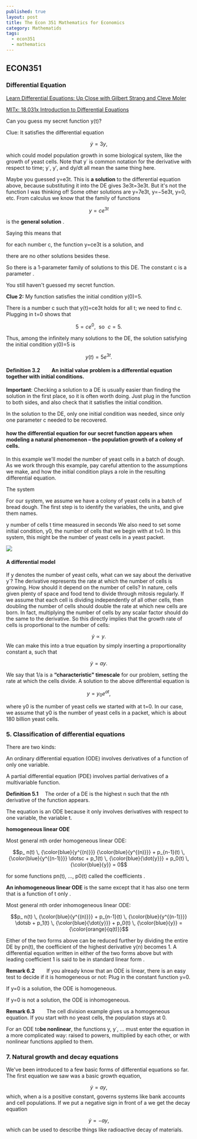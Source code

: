 ```yaml
---
published: true
layout: post
title: The Econ 351 Mathematics for Economics
category: Mathematids
tags:
  - econ351
  - mathematics
---
```

## ECON351

### Differential Equation

[Learn Differential Equations: Up Close with Gilbert Strang and Cleve Moler](https://ocw.mit.edu/resources/res-18-009-learn-differential-equations-up-close-with-gilbert-strang-and-cleve-moler-fall-2015/)


[MITx: 18.031x Introduction to Differential Equations](https://courses.edx.org/courses/course-v1:MITx+18.031x+1T2017/courseware/unit1/01_odeintro/?child=first)


Can you guess my secret function y(t)?

Clue: It satisfies the differential equation

$$\dot{y} = 3y,$$


which could model population growth in some biological system, like the growth of yeast cells. Note that y˙ is common notation for the derivative with respect to time; y˙, y′, and dy/dt all mean the same thing here.

Maybe you guessed y=e3t. This is **a solution** to the differential equation above, because substituting it into the DE gives 3e3t=3e3t. But it's not the function I was thinking of! Some other solutions are y=7e3t, y=−5e3t, y=0, etc. From calculus we know that the family of functions

 $$\displaystyle  y=ce^{3t}$$
 
is the **general solution** .

Saying this means that

for each number c, the function y=ce3t is a solution, and

there are no other solutions besides these.

So there is a 1-parameter family of solutions to this DE. The constant c is a parameter .

You still haven't guessed my secret function.

**Clue 2:** My function satisfies the initial condition y(0)=5.

There is a number c such that y(t)=ce3t holds for all t; we need to find c. Plugging in t=0 shows that


$$5 = c e^0, \, \,  \text { so }\, \,  c=5.$$

Thus, among the infinitely many solutions to the DE, the solution satisfying the initial condition y(0)=5 is


$$y(t)=5e^{3t}.$$

#### Definition 3.2   An initial value problem is a differential equation together with initial conditions.

**Important**: Checking a solution to a DE is usually easier than finding the solution in the first place, so it is often worth doing. Just plug in the function to both sides, and also check that it satisfies the initial condition.

In the solution to the DE, only one initial condition was needed, since only one parameter c needed to be recovered.





#### how the differential equation for our secret function appears when modeling a natural phenomenon – the population growth of a colony of cells.

In this example we'll model the number of yeast cells in a batch of dough. As we work through this example, pay careful attention to the assumptions we make, and how the initial condition plays a role in the resulting differential equation.

The system

For our system, we assume we have a colony of yeast cells in a batch of bread dough. The first step is to identify the variables, the units, and give them names.

y	number of cells
t	time measured in seconds
We also need to set some initial condition, y0, the number of cells that we begin with at t=0. In this system, this might be the number of yeast cells in a yeast packet.


![](https://d37djvu3ytnwxt.cloudfront.net/assets/courseware/v1/587e0bca341f568f8b592ffa3217f016/asset-v1:MITx+18.031x+1T2017+type@asset+block/images_yeast_pack_scaled.png)



#### A differential model

If y denotes the number of yeast cells, what can we say about the derivative y˙? The derivative represents the rate at which the number of cells is growing. How should it depend on the number of cells? In nature, cells given plenty of space and food tend to divide through mitosis regularly. If we assume that each cell is dividing independently of all other cells, then doubling the number of cells should double the rate at which new cells are born. In fact, multiplying the number of cells by any scalar factor should do the same to the derivative. So this directly implies that the growth rate of cells is proportional to the number of cells:

$$\dot{y} \propto y.$$
We can make this into a true equation by simply inserting a proportionality constant a, such that

$$\dot{y} = ay.$$

We say that 1/a is a **“characteristic" timescale** for our problem, setting the rate at which the cells divide. A solution to the above differential equation is



$$y= y_0e^{at},$$

where y0 is the number of yeast cells we started with at t=0. In our case, we assume that y0 is the number of yeast cells in a packet, which is about 180 billion yeast cells.

### 5. Classification of differential equations

There are two kinds:

An ordinary differential equation (ODE) involves derivatives of a function of only one variable.

A partial differential equation (PDE) involves partial derivatives of a multivariable function.


**Definition 5.1**  The order of a DE is the highest n such that the nth derivative of the function appears.


The equation is an ODE because it only involves derivatives with respect to one variable, the variable t.


**homogeneous linear ODE**

Most general nth order homogeneous linear ODE:

$$p_ n(t) \,  {\color{blue}{y^{(n)}}}  {\color{blue}{y^{(n)}}}  + p_{n-1}(t) \,  {\color{blue}{y^{(n-1)}}}  \dotsc + p_1(t) \,  {\color{blue}{\dot{y}}}  + p_0(t) \,  {\color{blue}{y}}  = 0$$

for some functions pn(t), …, p0(t) called the coefficients .


**An inhomogeneous linear ODE** is the same except that it has also one term that is a function of t only . 



Most general nth order inhomogeneous linear ODE:


$$p_ n(t) \,  {\color{blue}{y^{(n)}}}  + p_{n-1}(t) \,  {\color{blue}{y^{(n-1)}}}  \dotsb + p_1(t) \,  {\color{blue}{\dot{y}}}  + p_0(t) \,  {\color{blue}{y}}  = {\color{orange}{q(t)}}$$



Either of the two forms above can be reduced further by dividing the entire DE by pn(t), the coefficient of the highest derivative y(n) becomes 1. A differential equation written in either of the two forms above but with leading coefficient 1 is said to be in standard linear form .


**Remark 6.2**   If you already know that an ODE is linear, there is an easy test to decide if it is homogeneous or not: Plug in the constant function y=0.

If y=0 is a solution, the ODE is homogeneous.

If y=0 is not a solution, the ODE is inhomogeneous.


**Remark 6.3**   The cell division example gives us a homogeneous equation. If you start with no yeast cells, the population stays at 0.


For an ODE to**be nonlinear**, the functions y, y˙, … must enter the equation in a more complicated way: raised to powers, multiplied by each other, or with nonlinear functions applied to them.



### 7. Natural growth and decay equations




We've been introduced to a few basic forms of differential equations so far. The first equation we saw was a basic growth equation,

$$\displaystyle  \dot{y} = a y,$$
which, when a is a positive constant, governs systems like bank accounts and cell populations. If we put a negative sign in front of a we get the decay equation

$$\displaystyle  \dot{y} = -a y,$$
which can be used to describe things like radioactive decay of materials.
























